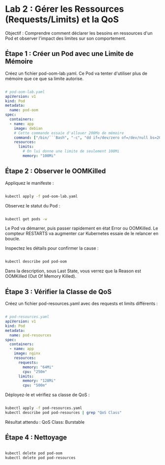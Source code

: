 #  Lab 2 : Gérer les Ressources (Requests/Limits) et la QoS
Objectif : Comprendre comment déclarer les besoins en ressources d'un Pod et observer l'impact des limites sur son comportement.

## Étape 1 : Créer un Pod avec une Limite de Mémoire
Créez un fichier pod-oom-lab.yaml. Ce Pod va tenter d'utiliser plus de mémoire que ce que sa limite autorise.

```YAML

# pod-oom-lab.yaml
apiVersion: v1
kind: Pod
metadata:
  name: pod-oom
spec:
  containers:
  - name: app
    image: debian
    # Cette commande essaie d'allouer 200Mo de mémoire
    command: ["/bin/```Bash", "-c", "dd if=/dev/zero of=/dev/null bs=200M"]
    resources:
      limits:
        # On lui donne une limite de seulement 100Mi
        memory: "100Mi"
```

## Étape 2 : Observer le OOMKilled
Appliquez le manifeste :

```Bash

kubectl apply -f pod-oom-lab.yaml
```
Observez le statut du Pod :

```Bash

kubectl get pods -w
```
Le Pod va démarrer, puis passer rapidement en état Error ou OOMKilled. Le compteur RESTARTS va augmenter car Kubernetes essaie de le relancer en boucle.

Inspectez les détails pour confirmer la cause :

```Bash

kubectl describe pod pod-oom
```
Dans la description, sous Last State, vous verrez que la Reason est OOMKilled (Out Of Memory Killed).

## Étape 3 : Vérifier la Classe de QoS
Créez un fichier pod-resources.yaml avec des requests et limits différents :

```YAML

# pod-resources.yaml
apiVersion: v1
kind: Pod
metadata:
  name: pod-resources
spec:
  containers:
  - name: app
    image: nginx
    resources:
      requests:
        memory: "64Mi"
        cpu: "250m"
      limits:
        memory: "128Mi"
        cpu: "500m"
```
Déployez-le et vérifiez sa classe de QoS :

```Bash

kubectl apply -f pod-resources.yaml
kubectl describe pod pod-resources | grep "QoS Class"
```
Résultat attendu : QoS Class: Burstable

## Étape 4 : Nettoyage
```Bash

kubectl delete pod pod-oom
kubectl delete pod pod-resources
```
